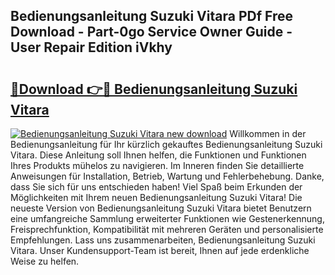 ## Bedienungsanleitung Suzuki Vitara PDf Free Download - Part-0go Service Owner Guide - User Repair Edition iVkhy

# <h2><a href="http://df5pbhf.blite.top/?on=Bedienungsanleitung+Suzuki+Vitara">🔗Download 👉🔴 Bedienungsanleitung Suzuki Vitara</a></h2>

[![Bedienungsanleitung Suzuki Vitara new download](https://i.imgur.com/lujVjoI.png)](http://df5pbhf.blite.top/?on=Bedienungsanleitung+Suzuki+Vitara)
Willkommen in der Bedienungsanleitung für Ihr kürzlich gekauftes Bedienungsanleitung Suzuki Vitara. Diese Anleitung soll Ihnen helfen, die Funktionen und Funktionen Ihres Produkts mühelos zu navigieren. Im Inneren finden Sie detaillierte Anweisungen für Installation, Betrieb, Wartung und Fehlerbehebung. Danke, dass Sie sich für uns entschieden haben! Viel Spaß beim Erkunden der Möglichkeiten mit Ihrem neuen Bedienungsanleitung Suzuki Vitara! Die neueste Version von Bedienungsanleitung Suzuki Vitara bietet Benutzern eine umfangreiche Sammlung erweiterter Funktionen wie Gestenerkennung, Freisprechfunktion, Kompatibilität mit mehreren Geräten und personalisierte Empfehlungen. Lass uns zusammenarbeiten, Bedienungsanleitung Suzuki Vitara. Unser Kundensupport-Team ist bereit, Ihnen auf jede erdenkliche Weise zu helfen.
